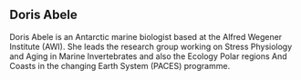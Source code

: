 ## Doris Abele

Doris Abele is an Antarctic marine biologist based at the Alfred Wegener Institute (AWI). She leads the research group working on Stress Physiology and Aging in Marine Invertebrates and also the Ecology Polar regions And Coasts in the changing Earth System (PACES) programme.

